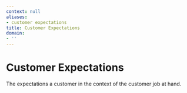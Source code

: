 ```yaml
---
context: null
aliases:
- customer expectations
title: Customer Expectations
domain:
- ''
---
```


# Customer Expectations

The expectations a customer in the context of the customer job at hand.
